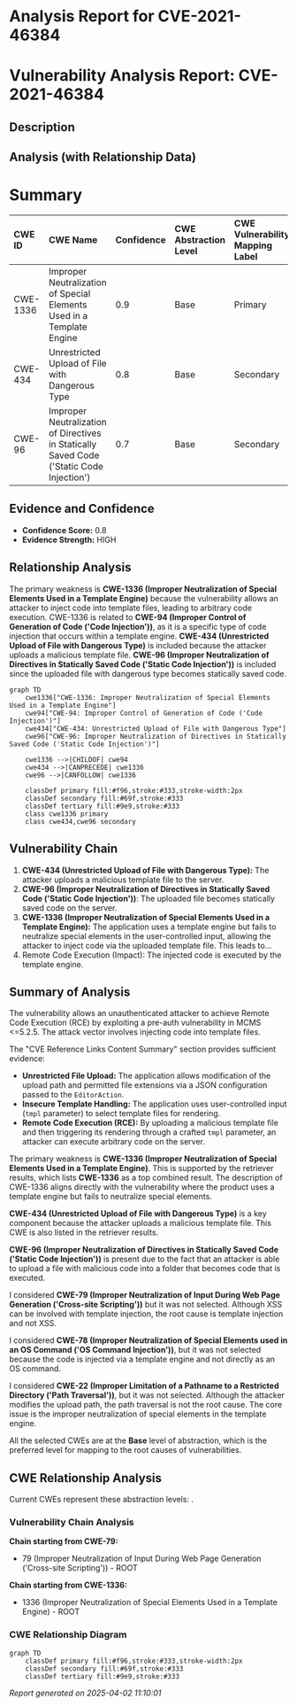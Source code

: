 # Analysis Report for CVE-2021-46384

# Vulnerability Analysis Report: CVE-2021-46384

## Description



## Analysis (with Relationship Data)

# Summary
| CWE ID  | CWE Name                                                                                             | Confidence | CWE Abstraction Level | CWE Vulnerability Mapping Label | CWE-Vulnerability Mapping Notes |
| :-------- | :----------------------------------------------------------------------------------------------------- | :--------- | :---------------------- | :------------------------------ | :-------------------------------- |
| CWE-1336  | Improper Neutralization of Special Elements Used in a Template Engine                                | 0.9        | Base                    | Primary                         | Allowed                           |
| CWE-434   | Unrestricted Upload of File with Dangerous Type                                                      | 0.8        | Base                    | Secondary                       | Allowed                           |
| CWE-96    | Improper Neutralization of Directives in Statically Saved Code ('Static Code Injection')             | 0.7        | Base                    | Secondary                       | Allowed                           |

## Evidence and Confidence

*   **Confidence Score:** 0.8
*   **Evidence Strength:** HIGH

## Relationship Analysis
The primary weakness is **CWE-1336 (Improper Neutralization of Special Elements Used in a Template Engine)** because the vulnerability allows an attacker to inject code into template files, leading to arbitrary code execution.
CWE-1336 is related to **CWE-94 (Improper Control of Generation of Code ('Code Injection'))**, as it is a specific type of code injection that occurs within a template engine.
**CWE-434 (Unrestricted Upload of File with Dangerous Type)** is included because the attacker uploads a malicious template file.
**CWE-96 (Improper Neutralization of Directives in Statically Saved Code ('Static Code Injection'))** is included since the uploaded file with dangerous type becomes statically saved code.

```mermaid
graph TD
    cwe1336["CWE-1336: Improper Neutralization of Special Elements Used in a Template Engine"]
    cwe94["CWE-94: Improper Control of Generation of Code ('Code Injection')"]
    cwe434["CWE-434: Unrestricted Upload of File with Dangerous Type"]
    cwe96["CWE-96: Improper Neutralization of Directives in Statically Saved Code ('Static Code Injection')"]

    cwe1336 -->|CHILDOF| cwe94
    cwe434 -->|CANPRECEDE| cwe1336
    cwe96 -->|CANFOLLOW| cwe1336
    
    classDef primary fill:#f96,stroke:#333,stroke-width:2px
    classDef secondary fill:#69f,stroke:#333
    classDef tertiary fill:#9e9,stroke:#333
    class cwe1336 primary
    class cwe434,cwe96 secondary
```

## Vulnerability Chain
1.  **CWE-434 (Unrestricted Upload of File with Dangerous Type):** The attacker uploads a malicious template file to the server.
2.  **CWE-96 (Improper Neutralization of Directives in Statically Saved Code ('Static Code Injection'))**: The uploaded file becomes statically saved code on the server.
3.  **CWE-1336 (Improper Neutralization of Special Elements Used in a Template Engine):** The application uses a template engine but fails to neutralize special elements in the user-controlled input, allowing the attacker to inject code via the uploaded template file. This leads to...
4.  Remote Code Execution (Impact): The injected code is executed by the template engine.

## Summary of Analysis
The vulnerability allows an unauthenticated attacker to achieve Remote Code Execution (RCE) by exploiting a pre-auth vulnerability in MCMS <=5.2.5. The attack vector involves injecting code into template files.

The "CVE Reference Links Content Summary" section provides sufficient evidence:
*   **Unrestricted File Upload:** The application allows modification of the upload path and permitted file extensions via a JSON configuration passed to the `EditorAction`.
*   **Insecure Template Handling:** The application uses user-controlled input (`tmpl` parameter) to select template files for rendering.
*   **Remote Code Execution (RCE):** By uploading a malicious template file and then triggering its rendering through a crafted `tmpl` parameter, an attacker can execute arbitrary code on the server.

The primary weakness is **CWE-1336 (Improper Neutralization of Special Elements Used in a Template Engine)**. This is supported by the retriever results, which lists **CWE-1336** as a top combined result. The description of CWE-1336 aligns directly with the vulnerability where the product uses a template engine but fails to neutralize special elements.

**CWE-434 (Unrestricted Upload of File with Dangerous Type)** is a key component because the attacker uploads a malicious template file. This CWE is also listed in the retriever results.

**CWE-96 (Improper Neutralization of Directives in Statically Saved Code ('Static Code Injection'))** is present due to the fact that an attacker is able to upload a file with malicious code into a folder that becomes code that is executed.

I considered **CWE-79 (Improper Neutralization of Input During Web Page Generation ('Cross-site Scripting'))** but it was not selected. Although XSS can be involved with template injection, the root cause is template injection and not XSS.

I considered **CWE-78 (Improper Neutralization of Special Elements used in an OS Command ('OS Command Injection'))**, but it was not selected because the code is injected via a template engine and not directly as an OS command.

I considered **CWE-22 (Improper Limitation of a Pathname to a Restricted Directory ('Path Traversal'))**, but it was not selected. Although the attacker modifies the upload path, the path traversal is not the root cause. The core issue is the improper neutralization of special elements in the template engine.

All the selected CWEs are at the **Base** level of abstraction, which is the preferred level for mapping to the root causes of vulnerabilities.


## CWE Relationship Analysis

Current CWEs represent these abstraction levels: .


### Vulnerability Chain Analysis

**Chain starting from CWE-79:**
- 79 (Improper Neutralization of Input During Web Page Generation ('Cross-site Scripting')) - ROOT


**Chain starting from CWE-1336:**
- 1336 (Improper Neutralization of Special Elements Used in a Template Engine) - ROOT



### CWE Relationship Diagram

```mermaid
graph TD
    classDef primary fill:#f96,stroke:#333,stroke-width:2px
    classDef secondary fill:#69f,stroke:#333
    classDef tertiary fill:#9e9,stroke:#333
```



*Report generated on 2025-04-02 11:10:01*
